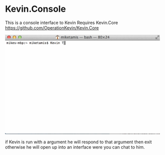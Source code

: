 Kevin.Console
==========
This is a console interface to Kevin
Requires Kevin.Core https://github.com/OperationKevin/Kevin.Core

![alt tag](https://raw.githubusercontent.com/OperationKevin/Kevin.Console/master/show.gif)

if Kevin is run with a argument he will respond to that argument then exit
otherwise he will open up into an interface were you can chat to him.
